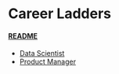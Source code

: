 
# Career Ladders

#### [README](README.md)
* [Data Scientist](data_science/README.md)
* [Product Manager](product_manager/README.md)

